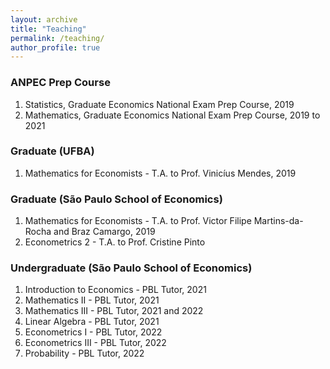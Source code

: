 ```yaml
---
layout: archive
title: "Teaching"
permalink: /teaching/
author_profile: true
---
```


### ANPEC Prep Course

1. Statistics, Graduate Economics National Exam Prep Course, 2019
2. Mathematics, Graduate Economics National Exam Prep Course, 2019 to 2021

### Graduate (UFBA)

1. Mathematics for Economists - T.A. to Prof. Vinicíus Mendes, 2019

### Graduate (São Paulo School of Economics)

1. Mathematics for Economists - T.A. to Prof. Victor Filipe Martins-da-Rocha and Braz Camargo, 2019
2. Econometrics 2 - T.A. to Prof. Cristine Pinto

### Undergraduate (São Paulo School of Economics)

1. Introduction to Economics - PBL Tutor, 2021
2. Mathematics II - PBL Tutor, 2021
3. Mathematics III - PBL Tutor, 2021 and 2022
4. Linear Algebra - PBL Tutor, 2021
5. Econometrics I - PBL Tutor, 2022
6. Econometrics III - PBL Tutor, 2022
7. Probability - PBL Tutor, 2022